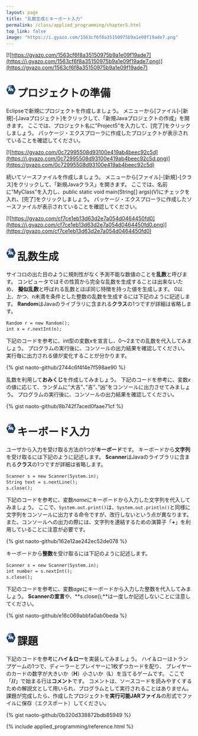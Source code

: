 ```yaml
---
layout: page
title: "乱数生成とキーボート入力"
permalink: /class/applied_programming/chapter5.html
top_link: false
image: "https://i.gyazo.com/1563cf6f8a35150975b9a1e09f19ade7.png"
---
```

[![https://gyazo.com/1563cf6f8a35150975b9a1e09f19ade7](https://i.gyazo.com/1563cf6f8a35150975b9a1e09f19ade7.png)](https://gyazo.com/1563cf6f8a35150975b9a1e09f19ade7)

# <img style="margin-right:5px;margin-bottom:7px" src="/favicon/favicon-25x25.png">プロジェクトの準備

Eclipseで新規にプロジェクトを作成しましょう。
メニューから[ファイル]-[新規]-[Javaプロジェクト]をクリックして、「新規Javaプロジェクトの作成」を開きます。
ここでは、プロジェクト名に”Project5”を入力して、[完了]をクリックしましょう。
パッケージ・エクスプローラに作成したプロジェクトが表示されていることを確認してください。

[![https://gyazo.com/0c72995508d93100e419ab4beec92c5d](https://i.gyazo.com/0c72995508d93100e419ab4beec92c5d.png)](https://gyazo.com/0c72995508d93100e419ab4beec92c5d)

続いてソースファイルを作成しましょう。
メニューから[ファイル]-[新規]-[クラス]をクリックして、「新規Javaクラス」を開きます。
ここでは、名前に”MyClass”を入力し、public static void main(String[] args)(V)にチェックを入れ、[完了]をクリックしましょう。
パッケージ・エクスプローラに作成したソースファイルが表示されていることを確認してください。

[![https://gyazo.com/cf7ce1eb13d63d2e7a054d0464450fd0](https://i.gyazo.com/cf7ce1eb13d63d2e7a054d0464450fd0.png)](https://gyazo.com/cf7ce1eb13d63d2e7a054d0464450fd0)

# <img style="margin-right:5px;margin-bottom:7px" src="/favicon/favicon-25x25.png">乱数生成

サイコロの出た目のように規則性がなく予測不能な数値のことを**乱数**と呼びます。
コンピュータではその性質から完全な乱数を生成することは出来ないため、
**擬似乱数**と呼ばれる乱数とほぼ同じ特徴を持った値を生成します。
0以上、かつ、n未満を条件とした整数の乱数を生成するには下記のように記述します。
**Random**はJavaのライブラリに含まれる**クラス**の1つですが詳細は省略します。

    Random r = new Random();
    int x = r.nextInt(n);

下記のコードを参考に、int型の変数*x*を宣言し、0～2までの乱数を代入してみましょう。
プログラムの実行後に、コンソールの出力結果を確認してください。
実行毎に出力される値が変化することが分かります。

{% gist naoto-github/2744c6f4f4e7f598ae90 %}

乱数を利用して**おみくじ**を作成してみましょう。
下記のコードを参考に、変数*x*の値に応じて、ランダムに”大吉”、”吉”、”凶”をコンソールに出力させてみましょう。
プログラムの実行後に、コンソールの出力結果を確認してください。

{% gist naoto-github/8b742f7aced0faae71cf %}

# <img style="margin-right:5px;margin-bottom:7px" src="/favicon/favicon-25x25.png">キーボード入力

ユーザから入力を受け取る方法の1つが**キーボード**です。
キーボードから**文字列**を受け取るには下記のように記述します。
**Scanner**はJavaのライブラリに含まれる**クラス**の1つですが詳細は省略します。

    Scanner s = new Scanner(System.in);
    String text = s.nextLine();
    s.close();

下記のコードを参考に、変数*name*にキーボードから入力した文字列を代入してみましょう。
ここで、`System.out.print()`は、`System.out.println()`と同様に文字列をコンソールに出力する命令ですが、改行しないという点が異なります。
また、コンソールへの出力の際には、文字列を連結するための演算子「**+**」を利用していることに注意が必要です。

{% gist naoto-github/162e12ae242ec52de078 %}

キーボードから**整数**を受け取るには下記のように記述します。

    Scanner s = new Scanner(System.in);
    int number = s.nextInt();
    s.close();

下記のコードを参考に、変数*age*にキーボードから入力した整数を代入してみましょう。
**Scannerの宣言**や、**s.close();**は一度しか記述しないことに注意してください。

{% gist naoto-github/e16c069abbfa0ab0beda %}

# <img style="margin-right:5px;margin-bottom:7px" src="/favicon/favicon-25x25.png">課題

下記のコードを参考に**ハイ＆ロー**を実装してみましょう。
ハイ＆ローはトランプゲームの1つで、ディーラーとプレイヤーに1枚ずつカードを配り、
プレイヤーのカードの数字が大きいか（**H**）小さいか（**L**）を当てるゲームです。
ここで「**//**」で始まる行は**コメント**です。
コメントは、ソースコードを読みやすくするための解説文として用いられ、プログラムとして実行されることはありません。
課題が完成したら、作成したプロジェクトを**実行可能JARファイル**の形式でファイルに保存（エクスポート）してください。

{% gist naoto-github/0b320d338872bdb85949 %}

{% include applied_programming/reference.html %}